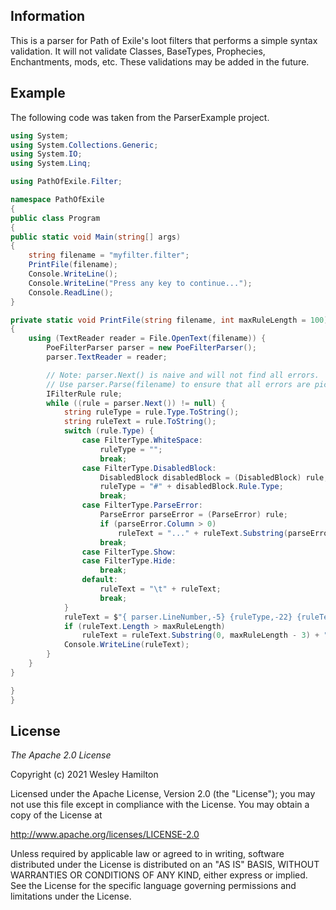 ## Information

This is a parser for Path of Exile's loot filters that performs a simple syntax validation. It will not validate Classes, BaseTypes, Prophecies, Enchantments, mods, etc. These validations may be added in the future.

## Example

The following code was taken from the ParserExample project.

```csharp
using System;
using System.Collections.Generic;
using System.IO;
using System.Linq;

using PathOfExile.Filter;

namespace PathOfExile
{
public class Program
{
public static void Main(string[] args)
{
	string filename = "myfilter.filter";
	PrintFile(filename);
	Console.WriteLine();
	Console.WriteLine("Press any key to continue...");			
	Console.ReadLine();
}

private static void PrintFile(string filename, int maxRuleLength = 100)
{
	using (TextReader reader = File.OpenText(filename)) {
		PoeFilterParser parser = new PoeFilterParser();
		parser.TextReader = reader;

		// Note: parser.Next() is naive and will not find all errors.
		// Use parser.Parse(filename) to ensure that all errors are picked up.
		IFilterRule rule;
		while ((rule = parser.Next()) != null) {
			string ruleType = rule.Type.ToString();
			string ruleText = rule.ToString();
			switch (rule.Type) {
				case FilterType.WhiteSpace:
					ruleType = "";
					break;
				case FilterType.DisabledBlock:
					DisabledBlock disabledBlock = (DisabledBlock) rule;
					ruleType = "#" + disabledBlock.Rule.Type;
					break;
				case FilterType.ParseError:
					ParseError parseError = (ParseError) rule;
					if (parseError.Column > 0)
						ruleText = "..." + ruleText.Substring(parseError.Column);
					break;
				case FilterType.Show:
				case FilterType.Hide:
					break;
				default:
					ruleText = "\t" + ruleText;
					break;
			}
			ruleText = $"{ parser.LineNumber,-5} {ruleType,-22} {ruleText}";
			if (ruleText.Length > maxRuleLength)
				ruleText = ruleText.Substring(0, maxRuleLength - 3) + "...";
			Console.WriteLine(ruleText);
		}
	}
}

}
}


```

## License

*The Apache 2.0 License*

Copyright (c) 2021 Wesley Hamilton
 
Licensed under the Apache License, Version 2.0 (the "License"); you may not use this file except in compliance with the License. You may obtain a copy of the License at 

http://www.apache.org/licenses/LICENSE-2.0 

Unless required by applicable law or agreed to in writing, software distributed under the License is distributed on an "AS IS" BASIS, WITHOUT WARRANTIES OR CONDITIONS OF ANY KIND, either express or implied. See the License for the specific language governing permissions and limitations under the License.
